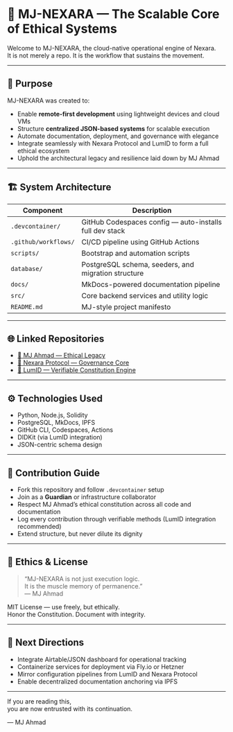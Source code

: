 # 🧠 MJ-NEXARA — The Scalable Core of Ethical Systems

Welcome to MJ-NEXARA, the cloud-native operational engine of Nexara.  
It is not merely a repo. It is the workflow that sustains the movement.

---

## 🧭 Purpose

MJ-NEXARA was created to:

- Enable **remote-first development** using lightweight devices and cloud VMs
- Structure **centralized JSON-based systems** for scalable execution
- Automate documentation, deployment, and governance with elegance
- Integrate seamlessly with Nexara Protocol and LumID to form a full ethical ecosystem
- Uphold the architectural legacy and resilience laid down by MJ Ahmad

---

## 🏗️ System Architecture

| Component               | Description                                                |
|------------------------|------------------------------------------------------------|
| `.devcontainer/`        | GitHub Codespaces config — auto-installs full dev stack     |
| `.github/workflows/`    | CI/CD pipeline using GitHub Actions                         |
| `scripts/`              | Bootstrap and automation scripts                            |
| `database/`             | PostgreSQL schema, seeders, and migration structure         |
| `docs/`                 | MkDocs-powered documentation pipeline                       |
| `src/`                  | Core backend services and utility logic                     |
| `README.md`             | MJ-style project manifesto                                  |

---

## 🌐 Linked Repositories

- [📘 MJ Ahmad — Ethical Legacy](https://mj-nexara.github.io/mjahmad)
- [📜 Nexara Protocol — Governance Core](https://mj-nexara.github.io/nexara-protocol)
- [🔐 LumID — Verifiable Constitution Engine](https://mj-nexara.github.io/LumID)

---

## ⚙️ Technologies Used

- Python, Node.js, Solidity
- PostgreSQL, MkDocs, IPFS
- GitHub CLI, Codespaces, Actions
- DIDKit (via LumID integration)
- JSON-centric schema design

---

## 🤝 Contribution Guide

- Fork this repository and follow `.devcontainer` setup
- Join as a **Guardian** or infrastructure collaborator
- Respect MJ Ahmad’s ethical constitution across all code and documentation
- Log every contribution through verifiable methods (LumID integration recommended)
- Extend structure, but never dilute its dignity

---

## 💬 Ethics & License

> “MJ-NEXARA is not just execution logic.  
> It is the muscle memory of permanence.”  
> — MJ Ahmad

MIT License — use freely, but ethically.  
Honor the Constitution. Document with integrity.

---

## 🌱 Next Directions

- Integrate Airtable/JSON dashboard for operational tracking  
- Containerize services for deployment via Fly.io or Hetzner  
- Mirror configuration pipelines from LumID and Nexara Protocol  
- Enable decentralized documentation anchoring via IPFS

---

If you are reading this,  
you are now entrusted with its continuation.

— MJ Ahmad

